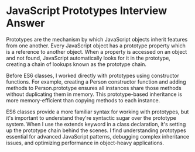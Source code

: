 # JavaScript Prototypes Interview Answer

Prototypes are the mechanism by which JavaScript objects inherit features from one another. Every JavaScript object has a prototype property which is a reference to another object. When a property is accessed on an object and not found, JavaScript automatically looks for it in the prototype, creating a chain of lookups known as the prototype chain.

Before ES6 classes, I worked directly with prototypes using constructor functions. For example, creating a Person constructor function and adding methods to Person.prototype ensures all instances share those methods without duplicating them in memory. This prototype-based inheritance is more memory-efficient than copying methods to each instance.

ES6 classes provide a more familiar syntax for working with prototypes, but it's important to understand they're syntactic sugar over the prototype system. When I use the extends keyword in a class declaration, it's setting up the prototype chain behind the scenes. I find understanding prototypes essential for advanced JavaScript patterns, debugging complex inheritance issues, and optimizing performance in object-heavy applications.